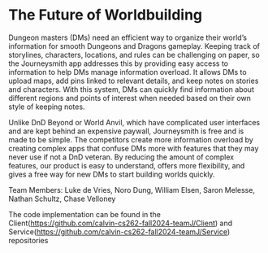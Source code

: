 # The Future of Worldbuilding

Dungeon masters (DMs) need an efficient way to organize their world’s information for smooth Dungeons and Dragons gameplay. Keeping track of storylines, characters, locations, and rules can be challenging on paper, so the Journeysmith app addresses this by providing easy access to information to help DMs manage information overload. It allows DMs to upload maps, add pins linked to relevant details, and keep notes on stories and characters. With this system, DMs can quickly find information about different regions and points of interest when needed based on their own style of keeping notes.

Unlike DnD Beyond or World Anvil, which have complicated user interfaces and are kept behind an expensive paywall, Journeysmith is free and is made to be simple. The competitors create more information overload by creating complex apps that confuse DMs more with features that they may never use if not a DnD veteran. By reducing the amount of complex features, our product is easy to understand, offers more flexibility, and gives a free way for new DMs to start building worlds quickly. 
 
Team Members:
Luke de Vries, Noro Dung, William Elsen, Saron Melesse, Nathan Schultz, Chase Velloney

The code implementation can be found in the Client(https://github.com/calvin-cs262-fall2024-teamJ/Client) and Service(https://github.com/calvin-cs262-fall2024-teamJ/Service) repositories
